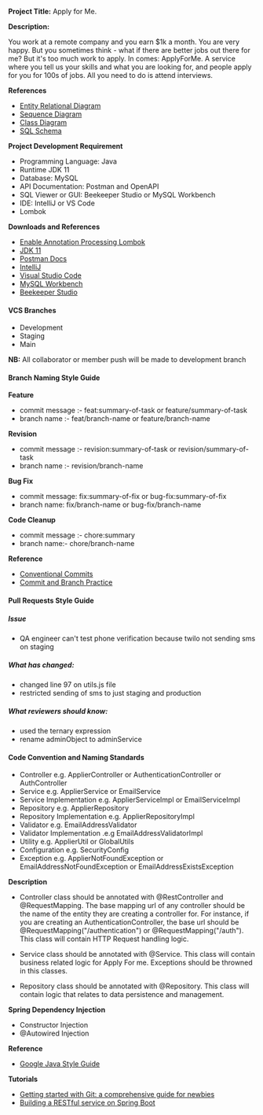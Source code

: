 **Project Title:** Apply for Me.

**Description:**

You work at a remote company and you earn $1k a month. You are very happy. But you sometimes think - what if there are better jobs out there for me? But it's too much work to apply. In comes: ApplyForMe. A service where you tell us your skills and what you are looking for, and people apply for you for 100s of jobs. All you need to do is attend interviews.

**References**
- [Entity Relational Diagram](https://github.com/teamhydraulic/apply-for-me-backend-architectural-design/blob/main/docs/updated_db_design.png)
- [Sequence Diagram](https://github.com/teamhydraulic/apply-for-me-backend-architectural-design/blob/main/docs/sequence-diagram.png)
- [Class Diagram](https://github.com/teamhydraulic/apply-for-me-backend-architectural-design/blob/main/docs/ClassdiagramPNG.PNG)
- [SQL Schema](https://github.com/workshopapps/applyforme.web/blob/main/Apply-For-Me-Api/src/main/resources/schema.sql)

**Project Development Requirement**

- Programming Language: Java
- Runtime JDK 11
- Database: MySQL
- API Documentation: Postman and OpenAPI
- SQL Viewer or GUI: Beekeeper Studio or MySQL Workbench
- IDE: IntelliJ or VS Code
- Lombok

**Downloads and References**
- [Enable Annotation Processing Lombok](https://www.google.com/search?q=enable+annotation+processing+lombok&oq=enab&aqs=chrome.0.69i59j69i57j69i59l2j0i433i512j46i433i512j69i65l2.1915j0j7&sourceid=chrome&ie=UTF-8)
- [JDK 11](https://www.oracle.com/java/technologies/javase/jdk11-archive-downloads.html "JDK 11")
- [Postman Docs](https://www.postman.com/maintenance-physicist-41351297/workspace/team-hydraulic/environment/24341349-9e7a447a-5ea3-4ccb-9446-4a9865541c64 "Postman Docs")
- [IntelliJ](https://www.jetbrains.com/idea/download/ "IntelliJ")
- [Visual Studio Code](https://code.visualstudio.com/download "Visual Studio Code")
- [MySQL Workbench](https://dev.mysql.com/downloads/workbench/ "Workbench")
- [Beekeeper Studio](https://www.beekeeperstudio.io/get "Beekeeper Studio")

#### VCS Branches
- Development
- Staging
- Main

**NB:** All collaborator or member push will be made to development branch

#### Branch Naming Style Guide

**Feature**
- commit message :- feat:summary-of-task or feature/summary-of-task
- branch name :- feat/branch-name or feature/branch-name

**Revision**
- commit message :- revision:summary-of-task or revision/summary-of-task
- branch name :- revision/branch-name

**Bug Fix**

- commit message: fix:summary-of-fix or bug-fix:summary-of-fix
- branch name: fix/branch-name or bug-fix/branch-name

**Code Cleanup**

- commit message :- chore:summary
- branch name:- chore/branch-name

**Reference**
- [Conventional Commits](https://www.conventionalcommits.org/en/v1.0.0/ "Conventional Commits")
- [Commit and Branch Practice](https://gist.github.com/digitaljhelms/4287848)

#### Pull Requests Style Guide

##### Issue
- QA engineer can't test phone verification because twilo not sending sms on staging

##### What has changed:
- changed line 97 on utils.js file
- restricted sending of sms to just staging and production

##### What reviewers should know:
- used the ternary expression
- rename adminObject to adminService


#### Code Convention and Naming Standards
- Controller e.g. ApplierController or AuthenticationController or AuthController
- Service e.g. ApplierService or EmailService
- Service Implementation e.g. ApplierServiceImpl or EmailServiceImpl
- Repository e.g. ApplierRepository
- Repository Implementation e.g. ApplierRepositoryImpl
- Validator e.g. EmailAddressValidator
- Validator Implementation .e.g EmailAddressValidatorImpl
- Utility e.g. ApplierUtil or GlobalUtils
- Configuration e.g. SecurityConfig
- Exception e.g. ApplierNotFoundException or EmailAddressNotFoundException or EmailAddressExistsException

**Description**



- Controller class should be annotated with @RestController and @RequestMapping. The base mapping url of any controller should be the name of the entity they are creating a controller for. For instance, if you are creating an AuthenticationController, the base url should be @RequestMapping("/authentication") or @RequestMapping("/auth"). This class will contain HTTP Request handling logic.

- Service class should be annotated with @Service. This class will contain business related logic for Apply For me. Exceptions should be throwned in this classes.

- Repository class should be annotated with @Repository. This class will contain logic that relates to data persistence and management.


**Spring Dependency Injection**

- Constructor Injection
- @Autowired Injection



**Reference**
- [Google Java Style Guide](https://google.github.io/styleguide/javaguide.html "Google Java Style Guide")


**Tutorials**
- [Getting started with Git: a comprehensive guide for newbies](https://codegym.cc/groups/posts/379-getting-started-with-git-a-comprehensive-guide-for-newbies "Getting started with Git: a comprehensive guide for newbies")
- [Building a RESTful service on Spring Boot](https://codegym.cc/groups/posts/295-overview-of-rest-part-3-building-a-restful-service-on-spring-boot "Building a RESTful service on Spring Boot")